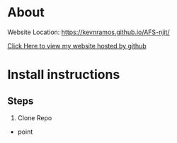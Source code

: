 # About
Website Location: https://kevnramos.github.io/AFS-njit/

[Click Here to view my website hosted by github](https://kevnramos.github.io/AFS-njit/)




# Install instructions

## Steps
1. Clone Repo

- point

